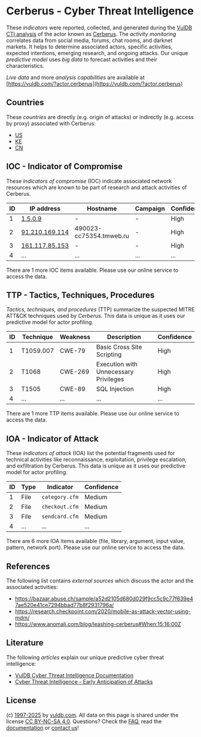 # Cerberus - Cyber Threat Intelligence

These _indicators_ were reported, collected, and generated during the [VulDB CTI analysis](https://vuldb.com/?kb.cti) of the actor known as [Cerberus](https://vuldb.com/?actor.cerberus). The _activity monitoring_ correlates data from social media, forums, chat rooms, and darknet markets. It helps to determine associated actors, specific activities, expected intentions, emerging research, and ongoing attacks. Our unique _predictive model_ uses _big data_ to forecast activities and their characteristics.

_Live data_ and more _analysis capabilities_ are available at [https://vuldb.com/?actor.cerberus](https://vuldb.com/?actor.cerberus)

## Countries

These _countries_ are directly (e.g. origin of attacks) or indirectly (e.g. access by proxy) associated with Cerberus:

* [US](https://vuldb.com/?country.us)
* [KE](https://vuldb.com/?country.ke)
* [CN](https://vuldb.com/?country.cn)

## IOC - Indicator of Compromise

These _indicators of compromise_ (IOC) indicate associated network resources which are known to be part of research and attack activities of Cerberus.

ID | IP address | Hostname | Campaign | Confidence
-- | ---------- | -------- | -------- | ----------
1 | [1.5.0.9](https://vuldb.com/?ip.1.5.0.9) | - | - | High
2 | [91.210.169.114](https://vuldb.com/?ip.91.210.169.114) | 490023-cc75354.tmweb.ru | - | High
3 | [161.117.85.153](https://vuldb.com/?ip.161.117.85.153) | - | - | High
4 | ... | ... | ... | ...

There are 1 more IOC items available. Please use our online service to access the data.

## TTP - Tactics, Techniques, Procedures

_Tactics, techniques, and procedures_ (TTP) summarize the suspected MITRE ATT&CK techniques used by _Cerberus_. This data is unique as it uses our predictive model for actor profiling.

ID | Technique | Weakness | Description | Confidence
-- | --------- | -------- | ----------- | ----------
1 | T1059.007 | CWE-79 | Basic Cross Site Scripting | High
2 | T1068 | CWE-269 | Execution with Unnecessary Privileges | High
3 | T1505 | CWE-89 | SQL Injection | High
4 | ... | ... | ... | ...

There are 1 more TTP items available. Please use our online service to access the data.

## IOA - Indicator of Attack

These _indicators of attack_ (IOA) list the potential fragments used for technical activities like reconnaissance, exploitation, privilege escalation, and exfiltration by Cerberus. This data is unique as it uses our predictive model for actor profiling.

ID | Type | Indicator | Confidence
-- | ---- | --------- | ----------
1 | File | `category.cfm` | Medium
2 | File | `checkout.cfm` | Medium
3 | File | `sendcard.cfm` | Medium
4 | ... | ... | ...

There are 6 more IOA items available (file, library, argument, input value, pattern, network port). Please use our online service to access the data.

## References

The following list contains _external sources_ which discuss the actor and the associated activities:

* https://bazaar.abuse.ch/sample/a52d2105d680d029f9cc5c9c77f639e47ae520e41ce7294bbad77b8f2931796a/
* https://research.checkpoint.com/2020/mobile-as-attack-vector-using-mdm/
* https://www.anomali.com/blog/leashing-cerberus#When:15:16:00Z

## Literature

The following _articles_ explain our unique predictive cyber threat intelligence:

* [VulDB Cyber Threat Intelligence Documentation](https://vuldb.com/?kb.cti)
* [Cyber Threat Intelligence - Early Anticipation of Attacks](https://www.scip.ch/en/?labs.20201022)

## License

(c) [1997-2025](https://vuldb.com/?kb.changelog) by [vuldb.com](https://vuldb.com/?kb.about). All data on this page is shared under the license [CC BY-NC-SA 4.0](https://creativecommons.org/licenses/by-nc-sa/4.0/). Questions? Check the [FAQ](https://vuldb.com/?kb.faq), read the [documentation](https://vuldb.com/?kb) or [contact us](https://vuldb.com/?contact)!
